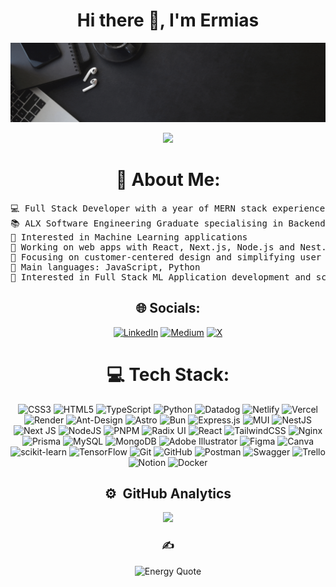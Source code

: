 
<div align="center">
<h1> Hi there 👋, I'm Ermias</h1>

<a target="_blank" href="https://www.canva.com/design/DAGT1Ww6YLk/kfJcuzQfyHd7eGgJlbHJhw/watch?utm_content=DAGT1Ww6YLk&utm_campaign=designshare&utm_medium=link&utm_source=editor">
  <img src="https://github.com/Ermi-Tekk21/ermi-tekk21/blob/main/ermi.gif?raw=true" alt="Watch my video"/>
</a>

<p>
	<a href="https://github.com/Bouaskaoun">
		<img src="https://readme-typing-svg.herokuapp.com/?lines=Software+Engineer;Full-Stack+Developer;Passionate+about+AI%2C+ML&center=true&width=600&height=45">
	</a>
</p>

# 💫 About Me:
</div>
<pre>
💻 Full Stack Developer with a year of MERN stack experience | Enthusiastic about new technologies
📚 ALX Software Engineering Graduate specialising in Backend | Currently a Software Engineering student at ASTU
📝 Interested in Machine Learning applications 
🔭 Working on web apps with React, Next.js, Node.js and Nest.js and more
🌱 Focusing on customer-centered design and simplifying user experiences
🌟 Main languages: JavaScript, Python
🚩 Interested in Full Stack ML Application development and scalable systems
</pre>
<div align="center">
	
## 🌐 Socials:
[![LinkedIn](https://img.shields.io/badge/LinkedIn-%230077B5.svg?logo=linkedin&logoColor=white)](https://linkedin.com/in/http://www.linkedin.com/in/ermias-tekilemarkos) [![Medium](https://img.shields.io/badge/Medium-12100E?logo=medium&logoColor=white)](https://medium.com/@https://medium.com/@ermaatekk) [![X](https://img.shields.io/badge/X-black.svg?logo=X&logoColor=white)](https://x.com/https://x.com/Ermi_Tekk) 

# 💻 Tech Stack:
![CSS3](https://img.shields.io/badge/css3-%231572B6.svg?style=flat&logo=css3&logoColor=white) ![HTML5](https://img.shields.io/badge/html5-%23E34F26.svg?style=flat&logo=html5&logoColor=white) ![TypeScript](https://img.shields.io/badge/typescript-%23007ACC.svg?style=flat&logo=typescript&logoColor=white) ![Python](https://img.shields.io/badge/python-3670A0?style=flat&logo=python&logoColor=ffdd54) ![Datadog](https://img.shields.io/badge/datadog-%23632CA6.svg?style=flat&logo=datadog&logoColor=white) ![Netlify](https://img.shields.io/badge/netlify-%23000000.svg?style=flat&logo=netlify&logoColor=#00C7B7) ![Vercel](https://img.shields.io/badge/vercel-%23000000.svg?style=flat&logo=vercel&logoColor=white) ![Render](https://img.shields.io/badge/Render-%46E3B7.svg?style=flat&logo=render&logoColor=white) ![Ant-Design](https://img.shields.io/badge/-AntDesign-%230170FE?style=flat&logo=ant-design&logoColor=white) ![Astro](https://img.shields.io/badge/astro-%232C2052.svg?style=flat&logo=astro&logoColor=white) ![Bun](https://img.shields.io/badge/Bun-%23000000.svg?style=flat&logo=bun&logoColor=white) ![Express.js](https://img.shields.io/badge/express.js-%23404d59.svg?style=flat&logo=express&logoColor=%2361DAFB) ![MUI](https://img.shields.io/badge/MUI-%230081CB.svg?style=flat&logo=mui&logoColor=white) ![NestJS](https://img.shields.io/badge/nestjs-%23E0234E.svg?style=flat&logo=nestjs&logoColor=white) ![Next JS](https://img.shields.io/badge/Next-black?style=flat&logo=next.js&logoColor=white) ![NodeJS](https://img.shields.io/badge/node.js-6DA55F?style=flat&logo=node.js&logoColor=white) ![PNPM](https://img.shields.io/badge/pnpm-%234a4a4a.svg?style=flat&logo=pnpm&logoColor=f69220) ![Radix UI](https://img.shields.io/badge/radix%20ui-161618.svg?style=flat&logo=radix-ui&logoColor=white) ![React](https://img.shields.io/badge/react-%2320232a.svg?style=flat&logo=react&logoColor=%2361DAFB) ![TailwindCSS](https://img.shields.io/badge/tailwindcss-%2338B2AC.svg?style=flat&logo=tailwind-css&logoColor=white) ![Nginx](https://img.shields.io/badge/nginx-%23009639.svg?style=flat&logo=nginx&logoColor=white) ![Prisma](https://img.shields.io/badge/Prisma-3982CE?style=flat&logo=Prisma&logoColor=white) ![MySQL](https://img.shields.io/badge/mysql-4479A1.svg?style=flat&logo=mysql&logoColor=white) ![MongoDB](https://img.shields.io/badge/MongoDB-%234ea94b.svg?style=flat&logo=mongodb&logoColor=white) ![Adobe Illustrator](https://img.shields.io/badge/adobe%20illustrator-%23FF9A00.svg?style=flat&logo=adobe%20illustrator&logoColor=white) ![Figma](https://img.shields.io/badge/figma-%23F24E1E.svg?style=flat&logo=figma&logoColor=white) ![Canva](https://img.shields.io/badge/Canva-%2300C4CC.svg?style=flat&logo=Canva&logoColor=white) ![scikit-learn](https://img.shields.io/badge/scikit--learn-%23F7931E.svg?style=flat&logo=scikit-learn&logoColor=white) ![TensorFlow](https://img.shields.io/badge/TensorFlow-%23FF6F00.svg?style=flat&logo=TensorFlow&logoColor=white) ![Git](https://img.shields.io/badge/git-%23F05033.svg?style=flat&logo=git&logoColor=white) ![GitHub](https://img.shields.io/badge/github-%23121011.svg?style=flat&logo=github&logoColor=white) ![Postman](https://img.shields.io/badge/Postman-FF6C37?style=flat&logo=postman&logoColor=white) ![Swagger](https://img.shields.io/badge/-Swagger-%23Clojure?style=flat&logo=swagger&logoColor=white) ![Trello](https://img.shields.io/badge/Trello-%23026AA7.svg?style=flat&logo=Trello&logoColor=white) ![Notion](https://img.shields.io/badge/Notion-%23000000.svg?style=flat&logo=notion&logoColor=white) ![Docker](https://img.shields.io/badge/docker-%230db7ed.svg?style=flat&logo=docker&logoColor=white)
<br>
<h2>⚙️ &nbsp;GitHub Analytics</h2>
<a href="https://github.com/Ermi-Tekk21">
  <img height="180em" src="https://github-readme-stats-eight-theta.vercel.app/api/top-langs/?username=Ermi-Tekk21&layout=compact&count_private=true&langs_count=8&theme=dark"/>
</a>

### ✍️
![Energy Quote](https://quotes-github-readme.vercel.app/api?quote=Energy%20is%20everything.%20You%20create%20your%20reality%20with%20the%20energy%20you%20bring%20to%20every%20situation.&author=)

</div>
